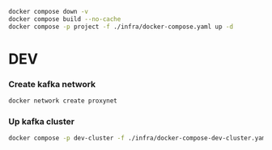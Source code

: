 ```bash
docker compose down -v
docker compose build --no-cache
docker compose -p project -f ./infra/docker-compose.yaml up -d
```

# DEV
### Create kafka network
```bash
docker network create proxynet
```

### Up kafka cluster
```bash
docker compose -p dev-cluster -f ./infra/docker-compose-dev-cluster.yaml up -d
```